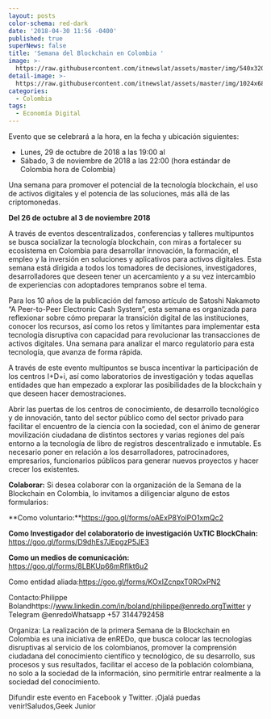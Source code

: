 ```yaml
---
layout: posts
color-schema: red-dark
date: '2018-04-30 11:56 -0400'
published: true
superNews: false
title: 'Semana del Blockchain en Colombia '
image: >-
  https://raw.githubusercontent.com/itnewslat/assets/master/img/540x320/Blockchain-week-p.jpg
detail-image: >-
  https://raw.githubusercontent.com/itnewslat/assets/master/img/1024x680/Blockchain-week-g.jpg
categories:
  - Colombia
tags:
  - Economía Digital
---
```

Evento que se celebrará a la hora, en la fecha y ubicación siguientes: 

- Lunes, 29 de octubre de 2018 a las 19:00 al
- Sábado, 3 de noviembre de 2018 a las 22:00 (hora estándar de Colombia hora de Colombia)

Una semana para promover el potencial de la tecnología blockchain, el uso de activos digitales y el potencia de las soluciones, más allá de las criptomonedas.

**Del 26 de octubre al 3 de noviembre 2018**

A través de eventos descentralizados, conferencias y talleres multipuntos se busca socializar la tecnología blockchain, con miras a fortalecer su ecosistema en Colombia para desarrollar innovación, la formación, el empleo y la inversión en soluciones y aplicativos para activos digitales. Esta semana está dirigida a todos los tomadores de decisiones, investigadores, desarrolladores que deseen tener un acercamiento y a su vez intercambio de experiencias con adoptadores tempranos sobre el tema. 

Para los 10 años de la publicación del famoso artículo de Satoshi Nakamoto “A Peer-to-Peer Electronic Cash System”, esta semana es organizada para reflexionar sobre cómo preparar la transición digital de las instituciones, conocer los recursos, así como los retos y limitantes para implementar esta tecnología disruptiva con capacidad para revolucionar las transacciones de activos digitales. Una semana para analizar el marco regulatorio para esta tecnología, que avanza de forma rápida.

A través de este evento multipuntos se busca incentivar la participación de los centros I+D+i, así como laboratorios de investigación y todas aquellas entidades que han empezado a explorar las posibilidades de la blockchain y que deseen hacer demostraciones.

Abrir las puertas de los centros de conocimiento, de desarrollo tecnológico y de innovación, tanto del sector público como del sector privado para facilitar el encuentro de la ciencia con la sociedad, con el ánimo de generar movilización ciudadana de distintos sectores y varias regiones del país entorno a la tecnología de libro de registros descentralizado e inmutable. Es necesario poner en relación a los desarrolladores, patrocinadores, empresarios, funcionarios públicos para generar nuevos proyectos y hacer crecer los existentes.

**Colaborar:**
Si desea colaborar con la organización de la Semana de la Blockchain en Colombia, lo invitamos a diligenciar alguno de estos formularios:

**Como voluntario:**https://goo.gl/forms/oAExP8YolPO1xmQc2

**Como Investigador del colaboratorio de investigación UxTIC BlockChain:** https://goo.gl/forms/D9dhEs7JEpgzP5JE3

**Como un medios de comunicación:**
https://goo.gl/forms/8LBKUp66mRfIkt6u2

Como entidad aliada:https://goo.gl/forms/KOxIZcnpxT0ROxPN2

Contacto:Philippe Bolandhttps://www.linkedin.com/in/boland/philippe@enredo.orgTwitter y Telegram @enredoWhatsapp +57 3144792458

Organiza:
La realización de la primera Semana de la Blockchain en Colombia es una iniciativa de enREDo, que busca colocar las tecnologías disruptivas al servicio de los colombianos, promover la comprensión ciudadana del conocimiento científico y tecnológico, de su desarrollo, sus procesos y sus resultados, facilitar el acceso de la población colombiana, no solo a la sociedad de la información, sino permitirle entrar realmente a la sociedad del conocimiento.

Difundir este evento en Facebook y Twitter. ¡Ojalá puedas venir!Saludos,Geek Junior 
	


